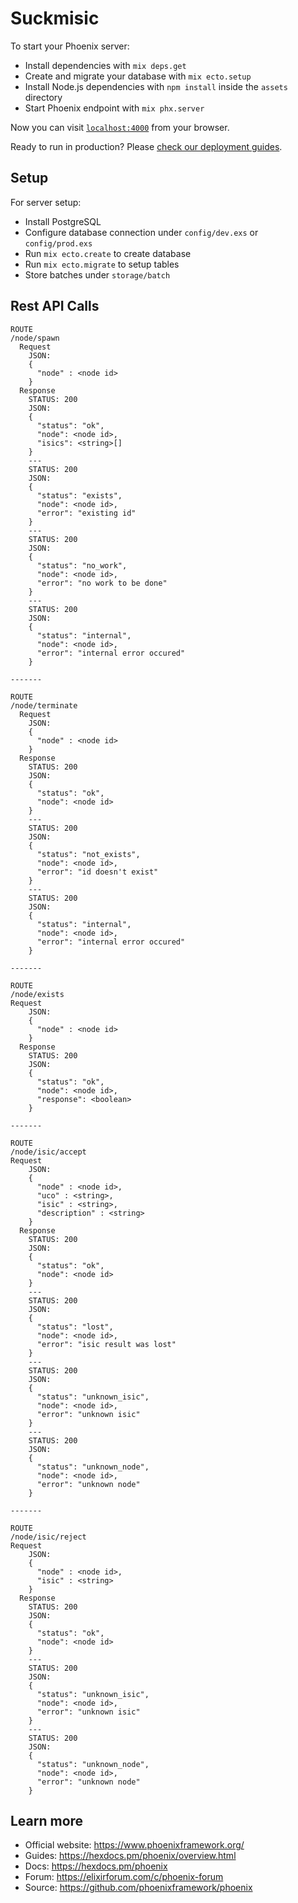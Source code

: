# Suckmisic

To start your Phoenix server:

  * Install dependencies with `mix deps.get`
  * Create and migrate your database with `mix ecto.setup`
  * Install Node.js dependencies with `npm install` inside the `assets` directory
  * Start Phoenix endpoint with `mix phx.server`

Now you can visit [`localhost:4000`](http://localhost:4000) from your browser.

Ready to run in production? Please [check our deployment guides](https://hexdocs.pm/phoenix/deployment.html).

## Setup

For server setup:

  * Install PostgreSQL
  * Configure database connection under `config/dev.exs` or `config/prod.exs`
  * Run `mix ecto.create` to create database
  * Run `mix ecto.migrate` to setup tables
  * Store batches under `storage/batch`

## Rest API Calls

```
ROUTE
/node/spawn
  Request
    JSON:
    {
      "node" : <node id>
    }
  Response
    STATUS: 200
    JSON:
    {
      "status": "ok",
      "node": <node id>,
      "isics": <string>[]
    }
    ---
    STATUS: 200
    JSON:
    {
      "status": "exists",
      "node": <node id>,
      "error": "existing id"
    }
    ---
    STATUS: 200
    JSON:
    {
      "status": "no_work",
      "node": <node id>,
      "error": "no work to be done"
    }
    ---
    STATUS: 200
    JSON:
    {
      "status": "internal",
      "node": <node id>,
      "error": "internal error occured"
    }

-------

ROUTE
/node/terminate
  Request
    JSON:
    {
      "node" : <node id>
    }
  Response
    STATUS: 200
    JSON:
    {
      "status": "ok",
      "node": <node id>
    }
    ---
    STATUS: 200
    JSON:
    {
      "status": "not_exists",
      "node": <node id>,
      "error": "id doesn't exist"
    }
    ---
    STATUS: 200
    JSON:
    {
      "status": "internal",
      "node": <node id>,
      "error": "internal error occured"
    }

-------

ROUTE
/node/exists
Request
    JSON:
    {
      "node" : <node id>
    }
  Response
    STATUS: 200
    JSON:
    {
      "status": "ok",
      "node": <node id>,
      "response": <boolean>
    }

-------

ROUTE
/node/isic/accept
Request
    JSON:
    {
      "node" : <node id>,
      "uco" : <string>,
      "isic" : <string>,
      "description" : <string>
    }
  Response
    STATUS: 200
    JSON:
    {
      "status": "ok",
      "node": <node id>
    }
    ---
    STATUS: 200
    JSON:
    {
      "status": "lost",
      "node": <node id>,
      "error": "isic result was lost"
    }
    ---
    STATUS: 200
    JSON:
    {
      "status": "unknown_isic",
      "node": <node id>,
      "error": "unknown isic"
    }
    ---
    STATUS: 200
    JSON:
    {
      "status": "unknown_node",
      "node": <node id>,
      "error": "unknown node"
    }

-------

ROUTE
/node/isic/reject
Request
    JSON:
    {
      "node" : <node id>,
      "isic" : <string>
    }
  Response
    STATUS: 200
    JSON:
    {
      "status": "ok",
      "node": <node id>
    }
    ---
    STATUS: 200
    JSON:
    {
      "status": "unknown_isic",
      "node": <node id>,
      "error": "unknown isic"
    }
    ---
    STATUS: 200
    JSON:
    {
      "status": "unknown_node",
      "node": <node id>,
      "error": "unknown node"
    }
```

## Learn more

  * Official website: https://www.phoenixframework.org/
  * Guides: https://hexdocs.pm/phoenix/overview.html
  * Docs: https://hexdocs.pm/phoenix
  * Forum: https://elixirforum.com/c/phoenix-forum
  * Source: https://github.com/phoenixframework/phoenix
